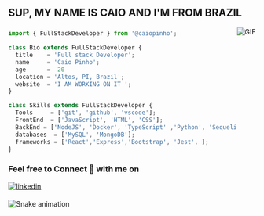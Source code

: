 
## SUP, MY NAME IS CAIO AND I'M FROM BRAZIL 

<img align="right" alt="GIF" src="https://user-images.githubusercontent.com/104791688/216774350-4315fd9e-5d36-4692-93d3-88cc83568c27.gif" />

###
```js
import { FullStackDeveloper } from '@caiopinho';

class Bio extends FullStackDeveloper {
  title    = 'Full stack Developer';
  name     = 'Caio Pinho';
  age      =  20
  location = 'Altos, PI, Brazil';
  website  = 'I AM WORKING ON IT ';
}

class Skills extends FullStackDeveloper {
  Tools     = ['git', 'github', 'vscode'];
  FrontEnd  = ['JavaScript', 'HTML', 'CSS'];
  BackEnd = ['NodeJS', 'Docker', 'TypeScript' ,'Python', 'Sequelize', 'Prisma'];
  databases  = ['MySQL', 'MongoDB'];
  frameworks = ['React','Express','Bootstrap', 'Jest', ];
}
```
###

<h3>Feel free to Connect 👥 with me on</h3>
<div>
<a href="https://linkedin.com/in/caiopinho" target="_blank">
<img src=https://img.shields.io/badge/linkedin-%231E77B5.svg?&style=for-the-badge&logo=linkedin&logoColor=white alt=linkedin style="margin-bottom: 5px;" />
</a>
</div>

 
  ![Snake animation](https://github.com/caiocrf/caiocrf/blob/output/github-contribution-grid-snake.svg)
  
 
